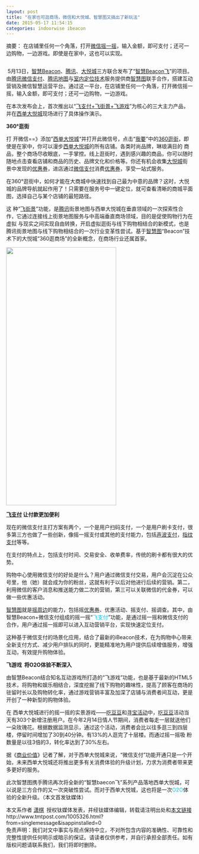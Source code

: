 ```yaml
---
layout: post
title: "在家也可逛商场，微信和大悦城、智慧图又搞出了新玩法"
date: 2015-05-17 11:54:15
categories: indoorwise ibeacon
---
```

<div class="asb asb-post asb-post-01"></div>
 
<article>
<p class="post-abstract"><span class="abstract-tit">摘要：</span> 在店铺里任何一个角落，打开<span style="color: #00ccff;"><a class="tag_link" href="http://www.ibeaconworld.cn/?tag=%e5%be%ae%e4%bf%a1%e6%91%87%e4%b8%80%e6%91%87" target="_blank" title="查看关于 微信摇一摇 的文章">微信摇一摇</a></span>，输入金额，即可支付；还可一边购物，一边游戏。即使是在家中，这也可以实现。</p>
<div class="inner">
<p><img alt="" class="aligncenter" id="edit_1005389" src="http://7xil86.com2.z0.glb.qiniucdn.com/uploads/images/2015/05/%E8%A5%BF%E5%8D%95%E5%A4%A7%E6%82%A6%E5%9F%8E.jpg"/></p>
<p class="aligncenter" style="text-align: left;"> 5月13日，<span style="color: #00ccff;"><a class="tag_link" href="http://www.ibeaconworld.cn/?tag=%e6%99%ba%e6%85%a7beacon" target="_blank" title="查看关于 智慧Beacon 的文章">智慧Beacon</a></span>、<span style="color: #00ccff;"><a class="tag_link" href="http://www.ibeaconworld.cn/?tag=%e8%85%be%e8%ae%af" target="_blank" title="查看关于 腾讯 的文章">腾讯</a></span>、<span style="color: #00ccff;"><a class="tag_link" href="http://www.ibeaconworld.cn/?tag=%e5%a4%a7%e6%82%a6%e5%9f%8e" target="_blank" title="查看关于 大悦城 的文章">大悦城</a></span>三方联合发布了“<span style="color: #00ccff;"><a class="tag_link" href="http://www.ibeaconworld.cn/?tag=%e6%99%ba%e6%85%a7beacon%e9%a3%9e" target="_blank" title="查看关于 智慧Beacon飞 的文章">智慧Beacon飞</a></span>”的项目。由<a class="tag_link" href="http://www.ibeaconworld.cn/?tag=%e8%85%be%e8%ae%af" target="_blank" title="查看关于 腾讯 的文章">腾讯</a><span style="color: #00ccff;"><a class="tag_link" href="http://www.ibeaconworld.cn/?tag=%e5%be%ae%e4%bf%a1%e6%94%af%e4%bb%98" target="_blank" title="查看关于 微信支付 的文章">微信支付</a></span>、<span style="color: #00ccff;"><a class="tag_link" href="http://www.ibeaconworld.cn/?tag=%e8%85%be%e8%ae%af%e5%9c%b0%e5%9b%be" target="_blank" title="查看关于 腾讯地图 的文章">腾讯地图</a></span>与<a class="tag_link" href="http://www.ibeaconworld.cn/?tag=%e5%ae%a4%e5%86%85%e5%ae%9a%e4%bd%8d%e6%8a%80%e6%9c%af" target="_blank" title="查看关于 室内定位技术 的文章">室内定位技术</a>服务提供商<a class="tag_link" href="http://www.ibeaconworld.cn/?tag=%e6%99%ba%e6%85%a7%e5%9b%be" target="_blank" title="查看关于 智慧图 的文章">智慧图</a>联手合作，搭建互动营销及微信智慧运营平台。通过这一平台，在店铺里任何一个角落，打开微信摇一摇，输入金额，即可支付；还可一边购物，一边游戏。</p>
<p>在本次发布会上，首次推出以“<span style="color: #00ccff;"><a class="tag_link" href="http://www.ibeaconworld.cn/?tag=%e9%a3%9e%e6%94%af%e4%bb%98%e9%a3%9e%e8%a1%97%e6%99%af%e9%a3%9e%e6%b8%b8%e6%88%8f" target="_blank" title="查看关于 飞支付+飞街景+飞游戏 的文章">飞支付+飞街景+飞游戏</a></span>”为核心的三大主力产品，并在<span style="color: #00ccff;"><a class="tag_link" href="http://www.ibeaconworld.cn/?tag=%e8%a5%bf%e5%8d%95%e5%a4%a7%e6%82%a6%e5%9f%8e" target="_blank" title="查看关于 西单大悦城 的文章">西单大悦城</a></span>现场进行了具体操作演示。</p>
<p><strong>360°逛街</strong></p>
<p>打 开微信==》添加”<a class="tag_link" href="http://www.ibeaconworld.cn/?tag=%e8%a5%bf%e5%8d%95%e5%a4%a7%e6%82%a6%e5%9f%8e" target="_blank" title="查看关于 西单大悦城 的文章">西单大悦城</a>“并打开此微信号，点击“<span style="color: #00ccff;"><a class="tag_link" href="http://www.ibeaconworld.cn/?tag=%e6%88%91%e8%a6%81" target="_blank" title="查看关于 我要 的文章">我要</a></span>”中的<span style="color: #00ccff;"><a class="tag_link" href="http://www.ibeaconworld.cn/?tag=360%e9%80%9b%e8%a1%97" target="_blank" title="查看关于 360逛街 的文章">360逛街</a></span>，即使是在家中，你可以漫步<a class="tag_link" href="http://www.ibeaconworld.cn/?tag=%e8%a5%bf%e5%8d%95%e5%a4%a7%e6%82%a6%e5%9f%8e" target="_blank" title="查看关于 西单大悦城 的文章">西单大悦城</a>的所有店铺。各类时尚品牌，琳琅满目的 商品，整个商场尽收眼底，一手掌控。线上逛街时，遇到感兴趣的商品，你可以随时随地点击查看店铺和商品的历史、品牌文化和价格等。你还有机会收集<a class="tag_link" href="http://www.ibeaconworld.cn/?tag=%e5%a4%a7%e6%82%a6%e5%9f%8e" target="_blank" title="查看关于 大悦城 的文章">大悦城</a>街 景中发现的<a class="tag_link" href="http://www.ibeaconworld.cn/?tag=%e4%bc%98%e6%83%a0%e5%88%b8" target="_blank" title="查看关于 优惠券 的文章">优惠券</a>，进店通过<a class="tag_link" href="http://www.ibeaconworld.cn/?tag=%e5%be%ae%e4%bf%a1%e6%94%af%e4%bb%98" target="_blank" title="查看关于 微信支付 的文章">微信支付</a>消费<span style="color: #00ccff;"><a class="tag_link" href="http://www.ibeaconworld.cn/?tag=%e4%bc%98%e6%83%a0%e5%88%b8" target="_blank" title="查看关于 优惠券 的文章">优惠券</a></span>，享受一站式服务。</p>
<p>在360°逛街中，如何才能在大商城中快速找到自己最为中意的品牌？这时，大悦城的品牌导航就起作用了！只需要在服务号中一键定位，就可查看清晰的商城平面图，选择自己与某个店铺的最短路径。</p>
<p>这 种“<span style="color: #00ccff;"><a class="tag_link" href="http://www.ibeaconworld.cn/?tag=%e9%a3%9e%e8%a1%97%e6%99%af" target="_blank" title="查看关于 飞街景 的文章">飞街景</a></span>”功能，是<a class="tag_link" href="http://www.ibeaconworld.cn/?tag=%e8%85%be%e8%ae%af" target="_blank" title="查看关于 腾讯 的文章">腾讯</a>街景地图与西单大悦城在垂直领域的一次探索性合作，它通过连接线上街景地图服务与中高端垂直商场领域，目的是促使购物行为在虚拟 与现实之间实现自由转换，开启虚拟逛街与线下购物相结合的新模式，也是腾讯街景地图与线下购物相结合的一次行业变革性尝试。基于<a class="tag_link" href="http://www.ibeaconworld.cn/?tag=%e6%99%ba%e6%85%a7%e5%9b%be" target="_blank" title="查看关于 智慧图 的文章">智慧图</a>“Beacon”技 术下的大悦城“360逛商场”的全新概念，在商场行业还属首家。</p>
<p class="aligncenter"><img alt="" class="aligncenter" height="694" src="http://7xil86.com2.z0.glb.qiniucdn.com/uploads/images/2015/05/101a80b7e31ec581b44d14b274df6695_1431567588.jpeg" width="297"/></p>
<p><strong><a class="tag_link" href="http://www.ibeaconworld.cn/?tag=%e9%a3%9e%e6%94%af%e4%bb%98" target="_blank" title="查看关于 飞支付 的文章">飞支付</a> 让付款更加便利</strong></p>
<p>现在的微信支付主打方案有两个，一个是用户扫码支付，一个是用户刷卡支付，很多第三方也做了一些创新，像摇一摇支付或其他的支付能力，包括<span style="color: #00ccff;"><a class="tag_link" href="http://www.ibeaconworld.cn/?tag=%e5%a3%b0%e6%b3%a2%e6%94%af%e4%bb%98" target="_blank" title="查看关于 声波支付 的文章">声波支付</a></span>，<span style="color: #00ccff;"><a class="tag_link" href="http://www.ibeaconworld.cn/?tag=%e6%8c%87%e7%ba%b9%e6%94%af%e4%bb%98" target="_blank" title="查看关于 指纹支付 的文章">指纹支付</a></span>等等。</p>
<p>在支付的特点上，包括支付时间、交易安全、收单费率，传统的刷卡都有很大的优势。</p>
<p>购物中心使用微信支付的好处是什么？用户通过微信支付交易，用户会沉淀在公众号里，他（她）就会成为你的粉丝，这就有利于以后对他进行后续的营销。第二，利用微信的客户消息和推送能力做二次的营销，第三可以关联微信的代金券，可以做一些优惠活动。</p>
<p><span style="color: #00ccff;"><a class="tag_link" href="http://www.ibeaconworld.cn/?tag=%e6%99%ba%e6%85%a7%e5%9b%be" target="_blank" title="查看关于 智慧图 的文章">智慧图</a></span>就是<span style="color: #00ccff;"><a class="tag_link" href="http://www.ibeaconworld.cn/?tag=%e6%91%87%e5%91%a8%e8%be%b9" target="_blank" title="查看关于 摇周边 的文章">摇周边</a></span>的能力，包括摇<a class="tag_link" href="http://www.ibeaconworld.cn/?tag=%e4%bc%98%e6%83%a0%e5%88%b8" target="_blank" title="查看关于 优惠券 的文章">优惠券</a>、优惠活动、摇支付、摇调查。其中，由智慧Beacon+微信支付组成的摇一摇“<span style="color: #00ccff;">飞支付</span>”功能，是通过摇一摇和微信支付的合作，用户通过摇一摇即可以进入互动营销平台，实现快速定位支付。</p>
<p>这种基于微信支付的场景化应用，结合了最新的iBeacon技术，在为购物中心带来全新支付方式、减少用户排队的同时，更能精准地为用户提供后续增值服务，增强互动，有效提升购物体验。</p>
<p><strong>飞游戏  将O2O体验不断深入</strong></p>
<p>由智慧Beacon结合知名互动游戏所打造的“飞游戏”功能，也是基于最新的HTML5技术，将购物和娱乐相结合，深度挖掘了线下购物的趣味性，提高了顾客在商场的驻留时长以及购物转化率，通过游戏营销丰富及加深了店铺与消费者间互动，更是开创了一种新型的购物体验。</p>
<p>在 西单大悦城进行的摇一摇的实景游戏——<span style="color: #00ccff;"><a class="tag_link" href="http://www.ibeaconworld.cn/?tag=%e5%90%83%e8%b1%86%e8%b1%86" target="_blank" title="查看关于 吃豆豆 的文章">吃豆豆</a></span>和<span style="color: #00ccff;"><a class="tag_link" href="http://www.ibeaconworld.cn/?tag=%e5%af%bb%e5%ae%9d%e6%b4%bb%e5%8a%a8" target="_blank" title="查看关于 寻宝活动 的文章">寻宝活动</a></span>中，<a class="tag_link" href="http://www.ibeaconworld.cn/?tag=%e5%90%83%e8%b1%86%e8%b1%86" target="_blank" title="查看关于 吃豆豆 的文章">吃豆豆</a>活动当天有303个新增注册用户。在今年2月14日情人节期间，消费者每走一层就送他们 一朵玫瑰花。根据数据监测显示，通过这个活动，消费者会比以往多逛三到四层楼，停留时间增加了30到40分钟。有13%的人逛完了十层楼。而通过摇一摇吸 粉数量是以往3倍的3，转化率达到了30%左右。</p>
<p>据《<span style="color: #00ccff;"><a class="tag_link" href="http://www.ibeaconworld.cn/?tag=%e5%95%86%e4%b8%9a%e4%bb%b7%e5%80%bc" target="_blank" title="查看关于 商业价值 的文章">商业价值</a></span>》记者了解，对于西单大悦城来说，“微信支付”功能开通只是一个开始，未来西单大悦城还将推出更多有关消费体验的升级计划，力求为消费者带来更多更好的服务。</p>
<p>此次智慧图携手腾讯再次将全新的“智慧baecon飞”系列产品落地西单大悦城，可以说是三方合作的又一次突破性尝试。而对于西单大悦城，这也将是一次<span style="color: #00ccff;">O2O</span>体验的全新升级。（本文首发钛媒体）</p>
</div>
</article>


<div class="sm">本文系作者 <a href="http://www.tmtpost.com/user/267575" target="_blank" title="潇棋">潇棋</a> 授权钛媒体发表，并经钛媒体编辑，转载请注明出处和<a class="link" href="http://www.tmtpost.com/1005326.html" title="在家也可逛商场，微信和大悦城、智慧图又搞出了新玩法">本文链接</a></div>


<div class="sm">http://www.tmtpost.com/1005326.html?from=singlemessage&amp;isappinstalled=0</div>


<div class="sm"></div>


<div class="sm">免责声明：我们对文中事实与观点保持中立，不对所包含内容的准确性、可靠性和完整性提供任何明示或暗示的保证。请读者仅供参考，并自行承担全部责任。如有版权问题请联系我们，我们将即时删除。</div>


<div class="post-tags"></div>